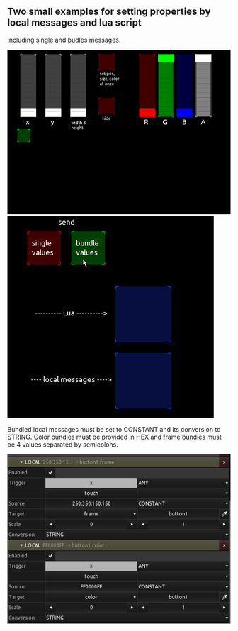 ## Two small examples for setting properties by local messages and lua script

Including single and budles messages.

![properties_localmessages](preview_sp.gif) 
![setbuttonsizeandposition](preview_sbsap.gif)

Bundled local messages must be set to CONSTANT and its conversion to STRING.
Color bundles must be provided in HEX and frame bundles must be 4 values separated by semicolons.

![properties_localmessages](lm_bundle.png)
